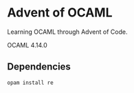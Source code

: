 # Advent of OCAML

Learning OCAML through Advent of Code.

OCAML 4.14.0

## Dependencies

`opam install re`
